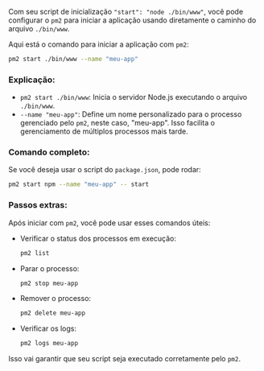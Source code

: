 Com seu script de inicialização `"start": "node ./bin/www"`, você pode configurar o `pm2` para iniciar a aplicação usando diretamente o caminho do arquivo `./bin/www`.

Aqui está o comando para iniciar a aplicação com `pm2`:

```bash
pm2 start ./bin/www --name "meu-app"
```

### Explicação:
- `pm2 start ./bin/www`: Inicia o servidor Node.js executando o arquivo `./bin/www`.
- `--name "meu-app"`: Define um nome personalizado para o processo gerenciado pelo `pm2`, neste caso, "meu-app". Isso facilita o gerenciamento de múltiplos processos mais tarde.

### Comando completo:
Se você deseja usar o script do `package.json`, pode rodar:

```bash
pm2 start npm --name "meu-app" -- start
```

### Passos extras:
Após iniciar com `pm2`, você pode usar esses comandos úteis:
- Verificar o status dos processos em execução:

  ```bash
  pm2 list
  ```

- Parar o processo:

  ```bash
  pm2 stop meu-app
  ```

- Remover o processo:

  ```bash
  pm2 delete meu-app
  ```

- Verificar os logs:

  ```bash
  pm2 logs meu-app
  ```

Isso vai garantir que seu script seja executado corretamente pelo `pm2`.
